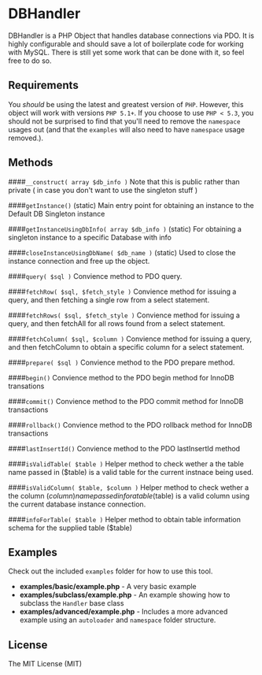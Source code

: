 # DBHandler
DBHandler is a PHP Object that handles database connections via PDO.  It is highly configurable and should save a lot of boilerplate code for working with MySQL.  There is still yet some work that can be done with it, so feel free to do so.

## Requirements
You *should* be using the latest and greatest version of `PHP`.  However, this object will work with versions `PHP 5.1+`.  If you choose to use `PHP < 5.3`, you should not be surprised to find that you'll need to remove the `namespace` usages out (and that the `examples` will also need to have `namespace` usage removed.).

## Methods
####`__construct( array $db_info )`
Note that this is public rather than private ( in case you don't want to use the singleton stuff )

####`getInstance()`
(static) Main entry point for obtaining an instance to the Default DB Singleton instance

####`getInstanceUsingDbInfo( array $db_info )`
(static) For obtaining a singleton instance to a specific Database with info

####`closeInstanceUsingDbName( $db_name )`
(static) Used to close the instance connection and free up the object.

####`query( $sql )`
Convience method to PDO query.

####`fetchRow( $sql, $fetch_style )`
Convience method for issuing a query, and then fetching a single row from a select statement.

####`fetchRows( $sql, $fetch_style )`
Convience method for issuing a query, and then fetchAll for all rows found from a select statement.

####`fetchColumn( $sql, $column )`
Convience method for issuing a query, and then fetchColumn to obtain a specific column for a select statement.

####`prepare( $sql )`
Convience method to the PDO prepare method.

####`begin()`
Convience method to the PDO begin method for InnoDB transations

####`commit()`
Convience method to the PDO commit method for InnoDB transactions

####`rollback()`
Convience method to the PDO rollback method for InnoDB transactions

####`lastInsertId()`
Convience method to the PDO lastInsertId method

####`isValidTable( $table )`
Helper method to check wether a the table name passed in ($table) is a valid table for the current instnace being used.

####`isValidColumn( $table, $column )`
Helper method to check wether a the column ($column) name passed in for a table ($table) is a valid column using the current database instance connection.

####`infoForTable( $table )`
Helper method to obtain table information schema for the supplied table ($table)

## Examples

Check out the included `examples` folder for how to use this tool.

* **examples/basic/example.php** - A very basic example
* **examples/subclass/example.php** - An example showing how to subclass the `Handler` base class
* **examples/advanced/example.php** - Includes a more advanced example using an `autoloader` and `namespace` folder structure.

## License
The MIT License (MIT)
